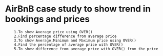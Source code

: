 # AirBnB case study to show trend in bookings and prices
        1.To show Average price using OVER()
        2.Find percentage difference from average price
        3.To show Average,Minimum and Maximum price using OVER()
        4.Find the percentage of average price with OVER()
        5.To show difference from average price with OVER() from the price
